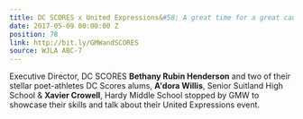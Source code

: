 ```yaml
---
title: DC SCORES x United Expressions&#58; A great time for a great cause
date: 2017-05-09 00:00:00 Z
position: 78
link: http://bit.ly/GMWandSCORES
source: WJLA ABC-7
---
```


Executive Director, DC SCORES **Bethany Rubin Henderson** and two of their stellar poet-athletes DC Scores alums, **A'dora Willis**, Senior Suitland High School & **Xavier Crowell**, Hardy Middle School stopped by GMW to showcase their skills and talk about their United Expressions event.